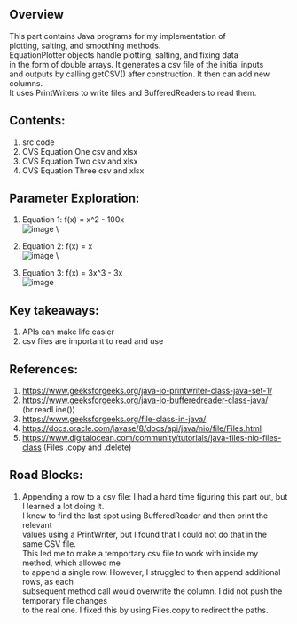 ## Overview
This part contains Java programs for my implementation of \
plotting, salting, and smoothing methods. \
EquationPlotter objects handle plotting, salting, and fixing data \
in the form of double arrays. It generates a csv file of the initial inputs \
and outputs by calling getCSV() after construction. It then can add new columns. \
It uses PrintWriters to write files and BufferedReaders to read them. 

## Contents: 
1. src code
2. CVS Equation One csv and xlsx
3. CVS Equation Two csv and xlsx
4. CVS Equation Three csv and xlsx

## Parameter Exploration:
1. Equation 1: f(x) = x^2 - 100x \
   ![image](https://github.com/user-attachments/assets/8d887b9f-c946-4a6f-bbd6-666f24dbd0c6) \

2. Equation 2: f(x) = x \
   ![image](https://github.com/user-attachments/assets/8cf2a6bd-5b75-492d-895f-0eaca29afb87) \

3. Equation 3: f(x) = 3x^3 - 3x \
   ![image](https://github.com/user-attachments/assets/845bf390-7643-497b-a9b1-94f757a269ea)


## Key takeaways:
1. APIs can make life easier
2. csv files are important to read and use

## References: 
1. https://www.geeksforgeeks.org/java-io-printwriter-class-java-set-1/
2. https://www.geeksforgeeks.org/java-io-bufferedreader-class-java/ (br.readLine())
3. https://www.geeksforgeeks.org/file-class-in-java/
4. https://docs.oracle.com/javase/8/docs/api/java/nio/file/Files.html
5. https://www.digitalocean.com/community/tutorials/java-files-nio-files-class (Files .copy and .delete)


## Road Blocks:
1. Appending a row to a csv file:
     I had a hard time figuring this part out, but I learned a lot doing it. \
   I knew to find the last spot using BufferedReader and then print the relevant \
   values using a PrintWriter, but I found that I could not do that in the same CSV file. \
   This led me to make a temportary csv file to work with inside my method, which allowed me \
   to append a single row. However, I struggled to then append additional rows, as each\
   subsequent method call would overwrite the column. I did not push the temporary file changes \
   to the real one. I fixed this by using Files.copy to redirect the paths.


